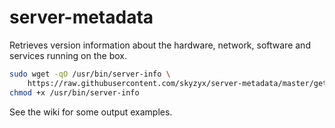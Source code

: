 # server-metadata
Retrieves version information about the hardware, network, software and services running on the box.

```bash
sudo wget -qO /usr/bin/server-info \
    https://raw.githubusercontent.com/skyzyx/server-metadata/master/get-server-info.sh
chmod +x /usr/bin/server-info
```

See the wiki for some output examples.
